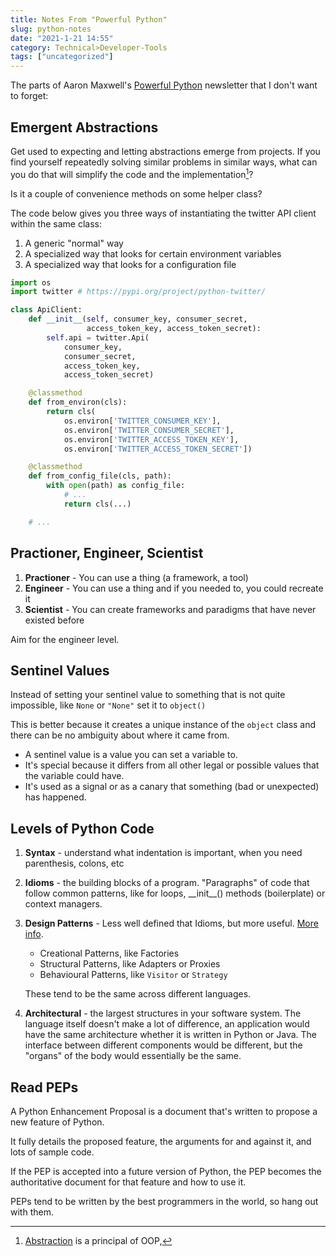 ```yaml
---
title: Notes From "Powerful Python"
slug: python-notes
date: "2021-1-21 14:55"
category: Technical>Developer-Tools
tags: ["uncategorized"]
---
```


The parts of Aaron Maxwell's [Powerful Python](https://twitter.com/powerfulpython)
newsletter that I don't want to forget:

<TOCInline toc={props.toc} exclude="Overview" toHeading={2} />

## Emergent Abstractions

Get used to expecting and letting abstractions emerge from projects. If you
find yourself repeatedly solving similar problems in similar ways, what can you
do that will simplify the code and the implementation[^1]?

Is it a couple of convenience methods on some helper class?

The code below gives you three ways of instantiating the twitter API
client within the same class:

1. A generic "normal" way
2. A specialized way that looks for certain environment variables
3. A specialized way that looks for a configuration file

```python
import os
import twitter # https://pypi.org/project/python-twitter/

class ApiClient:
    def __init__(self, consumer_key, consumer_secret,
                 access_token_key, access_token_secret):
        self.api = twitter.Api(
            consumer_key,
            consumer_secret,
            access_token_key,
            access_token_secret)

    @classmethod
    def from_environ(cls):
        return cls(
            os.environ['TWITTER_CONSUMER_KEY'],
            os.environ['TWITTER_CONSUMER_SECRET'],
            os.environ['TWITTER_ACCESS_TOKEN_KEY'],
            os.environ['TWITTER_ACCESS_TOKEN_SECRET'])

    @classmethod
    def from_config_file(cls, path):
        with open(path) as config_file:
            # ...
            return cls(...)

    # ...
```

## Practioner, Engineer, Scientist

1. **Practioner** - You can use a thing (a framework, a tool)
2. **Engineer** - You can use a thing and if you needed to, you could recreate it
3. **Scientist** - You can create frameworks and paradigms that have never existed before

Aim for the engineer level.

## Sentinel Values

Instead of setting your sentinel value to something that is not quite
impossible, like `None` or `"None"` set it to `object()`

This is better because it creates a unique instance of the `object` class and
there can be no ambiguity about where it came from.

- A sentinel value is a value you can set a variable to.
- It's special because it differs from all other legal or possible values that the variable could have.
- It's used as a signal or as a canary that something (bad or unexpected) has happened.

## Levels of Python Code

1.  **Syntax** - understand what indentation is important, when you need
    parenthesis, colons, etc

2.  **Idioms** - the building blocks of a program. "Paragraphs" of code that
    follow common patterns, like for loops, \_\_init\_\_() methods (boilerplate)
    or context managers.

3.  **Design Patterns** - Less well defined that Idioms, but more useful. [More
    info](design-patterns).

    - Creational Patterns, like Factories
    - Structural Patterns, like Adapters or Proxies
    - Behavioural Patterns, like `Visitor` or `Strategy`

    These tend to be the same across different languages.

4.  **Architectural** - the largest structures in your software system. The
    language itself doesn't make a lot of difference, an application would have
    the same architecture whether it is written in Python or Java. The interface
    between different components would be different, but the "organs" of the
    body would essentially be the same.

## Read PEPs

A Python Enhancement Proposal is a document that's written to propose a new
feature of Python.

It fully details the proposed feature, the arguments for and against it, and
lots of sample code.

If the PEP is accepted into a future version of Python, the PEP becomes
the authoritative document for that feature and how to use it.

PEPs tend to be written by the best programmers in the world, so hang out with
them.

[^1]:
    [Abstraction](/blog/principles-of-oop#2-abstraction) is a principal of
    OOP,
